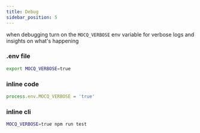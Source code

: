 ```yaml
---
title: Debug
sidebar_position: 5
---
```


when debugging turn on the `MOCQ_VERBOSE` env variable for verbose logs and insights on what's happening

### .env file

```bash
export MOCQ_VERBOSE=true
```

### inline code

```ts
process.env.MOCQ_VERBOSE = 'true'
```

### inline cli

```bash
MOCQ_VERBOSE=true npm run test
```